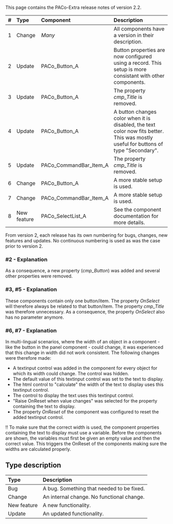 This page contains the PACo-Extra release notes of version 2.2.

| # | Type | Component | Description |
| :---| :--- | :--- | :--- |
| 1 | Change | *Many* | All components have a version in their description. |
| 2 | Update | PACo_Button_A | Button properties are now configured using a record. This setup is more consistant with other components. |
| 3 | Update | PACo_Button_A | The property *cmp_Title* is removed. |
| 4 | Update | PACo_Button_A | A button changes color when it is disabled, the text color now fits better. This was mostly useful for buttons of type "Secondary". |
| 5 | Update | PACo_CommandBar_Item_A | The property *cmp_Title* is removed. |
| 6 | Change | PACo_Button_A | A more stable setup is used. |
| 7 | Change | PACo_CommandBar_Item_A | A more stable setup is used. |
| 8 | New feature | PACo_SelectList_A | See the component documentation for more details. |

From version 2, each release has its own numbering for bugs, changes, new features and updates. No continuous numbering is used as was the case prior to version 2.

### #2 - Explanation
As a consequence, a new property (*cmp_Button*) was added and several other properties were removed.

### #3, #5 - Explanation
These components contain only one button/item. The property *OnSelect* will therefore always be related to that button/item. The property *cmp_Title* was therefore unnecessary. As a consequence, the property *OnSelect* also has no parameter anymore.

### #6, #7 - Explanation
In multi-lingual scenarios, where the width of an object in a component - like the button in the panel component - could change, it was experienced that this change in width did not work consistent. The following changes were therefore made:
* A textinput control was added in the component for every object for which its width could change. The control was hidden.
* The default value of this textinput control was set to the text to display.
* The html control to "calculate" the width of the text to display uses this textinput control.
* The control to display the text uses this textinput control.
* "Raise OnReset when value changes" was selected for the property containing the text to display.
* The property *OnReset* of the component was configured to reset the added textinput control.

!! To make sure that the correct width is used, the component properties containing the text to display must use a variable. Before the components are shown, the variables must first be given an empty value and then the correct value. This triggers the OnReset of the components making sure the widths are calculated properly.

## Type description

| Type | Description |
| :--- | :--- |
| Bug | A bug. Something that needed to be fixed. |
| Change | An internal change. No functional change. |
| New feature | A new functionality. |
| Update | An updated functionality. |
